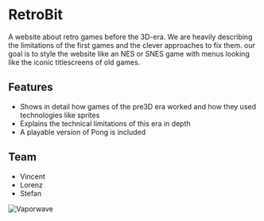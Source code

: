 # RetroBit

A website about retro games before the 3D-era.
We are heavily describing the limitations of the first games and the clever approaches to fix them. our goal is to style the website like an NES or SNES game with menus looking like the iconic titlescreens of old games.

## Features
- Shows in detail how games of the pre3D era worked and how they used technologies like sprites
- Explains the technical limitations of this era in depth
- A playable version of Pong is included

## Team
- Vincent
- Lorenz
- Stefan

![Vaporwave](https://ak.picdn.net/shutterstock/videos/1018878754/thumb/1.jpg)
